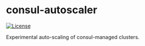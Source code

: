 # consul-autoscaler
[![License](https://img.shields.io/badge/license-Apache--2.0-blue.svg)](http://www.apache.org/licenses/LICENSE-2.0)

Experimental auto-scaling of consul-managed clusters.
